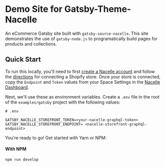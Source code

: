 # Demo Site for Gatsby-Theme-Nacelle

An eCommerce Gatsby site built with `gatsby-source-nacelle`. This site demonstrates the use of `gatsby-node.js` to programatically build pages for products and collections.

## Quick Start

To run this locally, you'll need to first [create a Nacelle account](https://dashboard.nacelle.com) and follow the [directions](https://nacelle.com/docs/dashboard/source-connectors/shopify-connector) for connecting a Shopify store. Once your store is connected, copy the `Endpoint` and `Token` values from your Space Settings in the [Nacelle Dashboard](https://dashboard.nacelle.com/).

Next, we'll use these as environment variables. Create a `.env` file in the root of the `examples/gatsby` project with the following values:

```dotenv
# .env

GATSBY_NACELLE_STOREFRONT_TOKEN=<your-nacelle-graphql-token>
GATSBY_NACELLE_STOREFRONT_ENDPOINT= <nacelle-storefront-graphql-endpoint>
```

You're ready to go! Get started with Yarn or NPM:

#### With NPM

```shell
npm run develop
```
